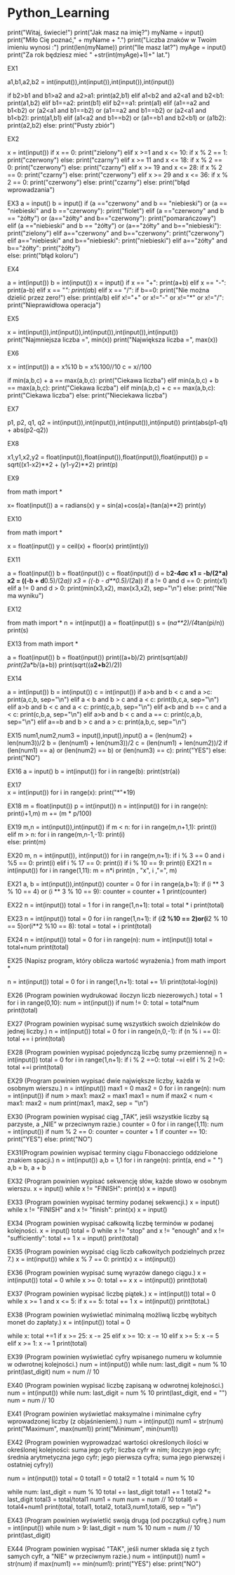 # Python_Learning

print("Witaj, świecie!")
print("Jak masz na imię?")
myName = input()
print("Miło Cię poznać," + myName + ".") 
print("Liczba znaków w Twoim imieniu wynosi :")
print(len(myName))
print("Ile masz lat?")
myAge = input()
print("Za rok będziesz mieć  " +str(int(myAge)+1)+"  lat.")


EX1

a1,b1,a2,b2 = int(input()),int(input()),int(input()),int(input())

if b2>b1 and b1>a2 and a2>a1:
    print(a2,b1)
elif a1<b2 and a2<a1 and b2<b1:
    print(a1,b2)
elif b1==a2:
    print(b1)
elif b2==a1:
    print(a1)
elif (a1==a2 and b1<b2) or (a2<a1 and b1==b2) or (a1==a2 and b1==b2) or (a2<a1 and b1<b2):
    print(a1,b1)
elif (a1<a2 and b1==b2) or (a1==b1 and b2<b1) or (a1<a2 and b1>b2):
    print(a2,b2)
else:
    print("Pusty zbiór")
    
    
EX2

x = int(input())
if x == 0:
    print("zielony")
elif x >=1 and x <= 10:
    if x % 2 == 1:
        print("czerwony")
    else:
        print("czarny")
elif x >= 11 and  x <= 18:
    if x % 2 == 0:
        print("czerwony")
    else:
        print("czarny")
elif x >= 19 and x <= 28:
    if x % 2 == 0:
        print("czarny")
    else:
        print("czerwony")
elif x >= 29 and x <= 36:
    if x % 2 == 0:
        print("czerwony")
    else:
        print("czarny")
else:
    print("błąd wprowadzania")

EX3
a = input()
b = input()
if (a =="czerwony" and b == "niebieski") or (a == "niebieski" and b =="czerwony"):
    print("fiolet")
elif (a =="czerwony" and b == "żółty") or (a=="żółty" and b=="czerwony"):
    print("pomarańczowy")    
elif (a =="niebieski" and b == "żółty") or (a=="żółty" and b=="niebieski"):
    print("zielony")
elif a=="czerwony" and b=="czerwony":
    print("czerwony")
elif a=="niebieski" and b=="niebieski":
    print("niebieski")
elif a=="żółty" and b=="żółty":
    print("żółty")    
else:
    print("błąd koloru")
    
EX4

a = int(input())
b = int(input())
x = input()
if x == "+":
    print(a+b)
elif x == "-":
    print(a-b)
elif x == "*":
    print(a*b)
elif x == "/":
    if b==0:
        print("Nie można dzielić przez zero!")
    else:
        print(a/b)
elif x!="+" or x!="-" or x!="*" or x!="/":
    print("Nieprawidłowa operacja")
    
EX5

x = int(input()),int(input()),int(input()),int(input()),int(input())
print("Najmniejsza liczba =", min(x))
print("Największa liczba =", max(x))

EX6

x = int(input())
a = x%10
b = x%100//10
c = x//100

if min(a,b,c) + a == max(a,b,c):
    print("Ciekawa liczba")
elif min(a,b,c) + b == max(a,b,c):
    print("Ciekawa liczba")
elif min(a,b,c) + c == max(a,b,c):
    print("Ciekawa liczba")
else:
    print("Nieciekawa liczba")
    
EX7

p1, p2, q1, q2 = int(input()),int(input()),int(input()),int(input())
print(abs(p1-q1) + abs(p2-q2))

EX8

x1,y1,x2,y2 = float(input()),float(input()),float(input()),float(input())
p = sqrt((x1-x2)**2 + (y1-y2)**2)
print(p)

EX9

from math import *

x= float(input())
a = radians(x)
y = sin(a)+cos(a)+(tan(a)**2)
print(y)

EX10

from math import *

x = float(input())
y = ceil(x) + floor(x)
print(int(y))

EX11

a = float(input())
b = float(input())
c = float(input())
d = b**2-4*a*c
x1 = -b/(2*a)
x2 = ((-b + d**0.5)/(2*a))
x3 = ((-b - d**0.5)/(2*a))
if a != 0 and d == 0:
      print(x1)
elif a != 0 and d > 0:
      print(min(x3,x2), max(x3,x2), sep="\n")
else:
      print("Nie ma wyniku")

EX12

from math import *
n = int(input())
a = float(input())
s = (n*a**2)/(4*tan(pi/n))
print(s)

EX13
from math import *

a = float(input())
b = float(input())
print((a+b)/2)
print(sqrt(a*b))
print(2*a*b/(a+b))
print(sqrt((a**2+b**2)/2))

EX14

a = int(input())
b = int(input())
c = int(input())
if a>b and b < c and a >c:
    print(a,c,b, sep="\n")
elif a < b and b > c and a < c:
    print(b,c,a, sep="\n")
elif a>b and b < c and a < c:
    print(c,a,b, sep="\n")
elif a<b and b == c and a < c:
    print(c,b,a, sep="\n")
elif a>b and b < c and a == c:
    print(c,a,b, sep="\n")
elif a==b and b > c and a > c:
    print(a,b,c, sep="\n")
    
EX15
num1,num2,num3 = input(),input(),input()
a = (len(num2) + len(num3))/2
b = (len(num1) + len(num3))/2
c = (len(num1) + len(num2))/2
if (len(num1) == a) or (len(num2) == b) or (len(num3) == c): 
    print("YES")
else:
    print("NO")

EX16
a = input()
b = int(input())
for i in range(b):
    print(str(a))
    
EX17   
x = int(input())
for i in range(x):
    print("*"*19)
    
EX18
m = float(input())
p = int(input())
n = int(input())
for i in range(n):
    print(i+1,m)
    m += (m * p/100)

EX19
m,n = int(input()),int(input())
if m < n:
    for i in range(m,n+1,1):
        print(i)    
elif m > n:
    for i in range(m,n-1,-1):
        print(i)     
else:
    print(m)
    
EX20
m, n = int(input()), int(input())
for i in range(m,n+1):
    if i % 3 == 0 and i %5 == 0:
        print(i)
    elif i % 17 == 0:
        print(i)
    if i % 10 == 9:
        print(i)
 EX21
 n = int(input())
for i in range(1,11):
    m = n*i
    print(n , "x", i ,"=", m)

EX21
a, b = int(input()),int(input())
counter = 0
for i in range(a,b+1):
    if (i ** 3 % 10 == 4) or (i ** 3  % 10 == 9):
        counter = counter + 1
print(counter) 

EX22
n = int(input())
total = 1
for i in range(1,n+1):
    total = total * i
print(total)

EX23
n = int(input())
total = 0
for i in range(1,n+1):
    if (i**2 %10 == 2)or(i**2 % 10 == 5)or(i**2 %10 == 8):
        total = total + i
print(total)

EX24
n = int(input())
total = 0
for i in range(n):
    num = int(input())
    total = total+num
print(total)

EX25 (Napisz program, który oblicza wartość wyrażenia.)
from math import *

n = int(input())
total = 0
for i in range(1,n+1):
    total += 1/i
print(total-log(n))

EX26 (Program powinien wydrukować iloczyn liczb niezerowych.)
total = 1
for i in range(0,10):
    num = int(input())
    if num != 0:
        total = total*num
print(total)

EX27 (Program powinien wypisać sumę wszystkich swoich dzielników do jednej liczby.)
n = int(input())
total = 0
for i in range(n,0,-1):
    if (n % i == 0):
        total += i
print(total)

EX28 (Program powinien wypisać pojedynczą liczbę sumy przemiennej)
n = int(input())
total = 0
for i in range(1,n+1):
    if i % 2 ==0:
        total -=i
    elif i % 2 !=0:
        total +=i
 print(total)
 
 EX29 (Program powinien wypisać dwie największe liczby, każda w osobnym wierszu.)
n = int(input())
max1 = 0
max2 = 0
for i in range(n):
    num = int(input())
    if num > max1:
        max2 = max1
        max1 = num
    if max2 < num < max1:
        max2 = num
print(max1, max2, sep = "\n")

EX30 (Program powinien wypisać ciąg „TAK”, jeśli wszystkie liczby są parzyste, a „NIE” w przeciwnym razie.)
counter = 0
for i in range(1,11):
    num = int(input())
    if num % 2 == 0:
        counter = counter + 1
if counter == 10:
    print("YES")
else:
    print("NO")

EX31(Program powinien wypisać terminy ciągu Fibonacciego oddzielone znakiem spacji.)
n = int(input())
a,b = 1,1
for i in range(n):
    print(a, end = " ")  
    a,b = b, a + b
    
EX32 (Program powinien wypisać sekwencję słów, każde słowo w osobnym wierszu.
x = input()
while x != "FINISH":
    print(x)
    x = input()
 
EX33 (Program powinien wypisać terminy podanej sekwencji.)
x = input()
while x != "FINISH" and x != "finish":
    print(x)
    x = input()

EX34 (Program powinien wypisać całkowitą liczbę terminów w podanej kolejności.
x = input()
total = 0
while x != "stop" and x != "enough" and x != "sufficiently":
    total += 1
    x = input()
print(total)

EX35 (Program powinien wypisać ciąg liczb całkowitych podzielnych przez 7.)
x = int(input())
while x % 7 == 0:
    print(x)
    x = int(input())

EX36 (Program powinien wypisać sumę wyrazów danego ciągu.)
x = int(input())
total = 0
while x >= 0:
    total += x
    x = int(input())
print(total)

EX37 (Program powinien wypisać liczbę piątek.)
x = int(input())
total = 0
while x >= 1 and x <= 5:
    if x == 5:
        total += 1
    x = int(input())
print(totaL)

EX38 (Program powinien wyświetlać minimalną możliwą liczbę wybitych monet do zapłaty.)
x = int(input())
total = 0

while x:
    total +=1
    if x >= 25:
        x -= 25
    elif x >= 10:
        x -= 10
    elif x >= 5:
        x -= 5
    elif x >= 1:
        x -= 1
print(total)

EX39 (Program powinien wyświetlać cyfry wpisanego numeru w kolumnie w odwrotnej kolejności.)
num = int(input())
while num:
    last_digit = num % 10
    print(last_digit)
    num = num // 10

EX40 (Program powinien wypisać liczbę zapisaną w odwrotnej kolejności.)
num = int(input())
while num:
    last_digit = num % 10
    print(last_digit, end = "")
    num = num // 10

EX41 (Program powinien wyświetlać maksymalne i minimalne cyfry wprowadzonej liczby (z objaśnieniem).)
num = int(input())
num1 = str(num)
print("Maximum", max(num1))
print("Minimum", min(num1))

EX42 (Program powinien wyprowadzać wartości określonych ilości w określonej kolejności:
suma jego cyfr;
liczba cyfr w nim;
iloczyn jego cyfr;
średnia arytmetyczna jego cyfr;
jego pierwsza cyfra;
suma jego pierwszej i ostatniej cyfry))

num = int(input())
total = 0
total1 = 0
total2 = 1
total4 = num % 10

while num:
    last_digit = num % 10
    total += last_digit
    total1 += 1
    total2 *= last_digit
    total3 = total/total1
    num1 = num
    num = num // 10
    total6 = total4+num1 
print(total, total1, total2, total3,num1,total6, sep = "\n")

EX43 (Program powinien wyświetlić swoją drugą (od początku) cyfrę.)
num = int(input())
while num > 9:
    last_digit = num % 10
    num = num // 10
print(last_digit)  

EX44 (Program powinien wypisać "TAK", jeśli numer składa się z tych samych cyfr, a "NIE" w przeciwnym razie.)
num = int(input())
num1 = str(num)
if max(num1) == min(num1):
    print("YES")
else:
    print("NO")
